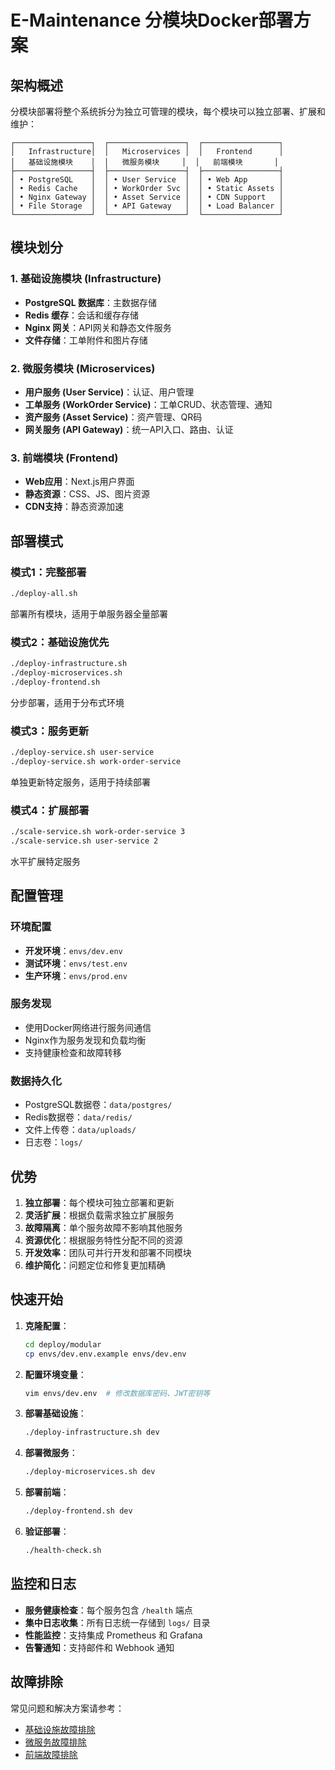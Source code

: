 # E-Maintenance 分模块Docker部署方案

## 架构概述

分模块部署将整个系统拆分为独立可管理的模块，每个模块可以独立部署、扩展和维护：

```
┌─────────────────┐  ┌─────────────────┐  ┌─────────────────┐
│   Infrastructure│  │   Microservices │  │   Frontend      │
│   基础设施模块    │  │   微服务模块     │  │   前端模块       │
├─────────────────┤  ├─────────────────┤  ├─────────────────┤
│ • PostgreSQL    │  │ • User Service  │  │ • Web App       │
│ • Redis Cache   │  │ • WorkOrder Svc │  │ • Static Assets │
│ • Nginx Gateway │  │ • Asset Service │  │ • CDN Support   │
│ • File Storage  │  │ • API Gateway   │  │ • Load Balancer │
└─────────────────┘  └─────────────────┘  └─────────────────┘
```

## 模块划分

### 1. 基础设施模块 (Infrastructure)
- **PostgreSQL 数据库**：主数据存储
- **Redis 缓存**：会话和缓存存储  
- **Nginx 网关**：API网关和静态文件服务
- **文件存储**：工单附件和图片存储

### 2. 微服务模块 (Microservices)  
- **用户服务 (User Service)**：认证、用户管理
- **工单服务 (WorkOrder Service)**：工单CRUD、状态管理、通知
- **资产服务 (Asset Service)**：资产管理、QR码
- **网关服务 (API Gateway)**：统一API入口、路由、认证

### 3. 前端模块 (Frontend)
- **Web应用**：Next.js用户界面
- **静态资源**：CSS、JS、图片资源
- **CDN支持**：静态资源加速

## 部署模式

### 模式1：完整部署
```bash
./deploy-all.sh
```
部署所有模块，适用于单服务器全量部署

### 模式2：基础设施优先
```bash
./deploy-infrastructure.sh
./deploy-microservices.sh  
./deploy-frontend.sh
```
分步部署，适用于分布式环境

### 模式3：服务更新
```bash
./deploy-service.sh user-service
./deploy-service.sh work-order-service
```
单独更新特定服务，适用于持续部署

### 模式4：扩展部署
```bash
./scale-service.sh work-order-service 3
./scale-service.sh user-service 2
```
水平扩展特定服务

## 配置管理

### 环境配置
- **开发环境**：`envs/dev.env`
- **测试环境**：`envs/test.env`  
- **生产环境**：`envs/prod.env`

### 服务发现
- 使用Docker网络进行服务间通信
- Nginx作为服务发现和负载均衡
- 支持健康检查和故障转移

### 数据持久化
- PostgreSQL数据卷：`data/postgres/`
- Redis数据卷：`data/redis/`
- 文件上传卷：`data/uploads/`
- 日志卷：`logs/`

## 优势

1. **独立部署**：每个模块可独立部署和更新
2. **灵活扩展**：根据负载需求独立扩展服务
3. **故障隔离**：单个服务故障不影响其他服务
4. **资源优化**：根据服务特性分配不同的资源
5. **开发效率**：团队可并行开发和部署不同模块
6. **维护简化**：问题定位和修复更加精确

## 快速开始

1. **克隆配置**：
   ```bash
   cd deploy/modular
   cp envs/dev.env.example envs/dev.env
   ```

2. **配置环境变量**：
   ```bash
   vim envs/dev.env  # 修改数据库密码、JWT密钥等
   ```

3. **部署基础设施**：
   ```bash
   ./deploy-infrastructure.sh dev
   ```

4. **部署微服务**：
   ```bash
   ./deploy-microservices.sh dev
   ```

5. **部署前端**：
   ```bash  
   ./deploy-frontend.sh dev
   ```

6. **验证部署**：
   ```bash
   ./health-check.sh
   ```

## 监控和日志

- **服务健康检查**：每个服务包含 `/health` 端点
- **集中日志收集**：所有日志统一存储到 `logs/` 目录
- **性能监控**：支持集成 Prometheus 和 Grafana
- **告警通知**：支持邮件和 Webhook 通知

## 故障排除

常见问题和解决方案请参考：
- [基础设施故障排除](troubleshooting/infrastructure.md)
- [微服务故障排除](troubleshooting/microservices.md)
- [前端故障排除](troubleshooting/frontend.md)